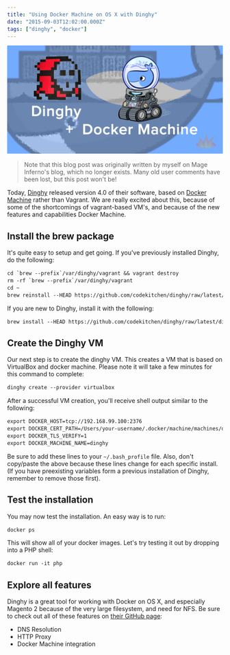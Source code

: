 ```yaml
---
title: "Using Docker Machine on OS X with Dinghy"
date: "2015-09-03T12:02:00.000Z"
tags: ["dinghy", "docker"]
---
```


![Dinghy](using-docker-machine-os-x-dinghy.png)

> Note that this blog post was originally written by myself on Mage Inferno's blog, which no longer exists. Many old user comments have been lost, but this post won't be!

Today, <a href="https://github.com/codekitchen/dinghy" target="_blank">Dinghy</a> released version 4.0 of their software, based on <a href="https://docs.docker.com/machine/" target="_blank">Docker Machine</a> rather than Vagrant. We are really excited about this, because of some of the shortcomings of vagrant-based VM's, and because of the new features and capabilities Docker Machine.

## Install the brew package

It's quite easy to setup and get going. If you've previously installed Dinghy, do the following:

```meta
cd `brew --prefix`/var/dinghy/vagrant && vagrant destroy
rm -rf `brew --prefix`/var/dinghy/vagrant
cd ~
brew reinstall --HEAD https://github.com/codekitchen/dinghy/raw/latest/dinghy.rb
```

If you are new to Dinghy, install it with the following:

```meta
brew install --HEAD https://github.com/codekitchen/dinghy/raw/latest/dinghy.rb
```

## Create the Dinghy VM

Our next step is to create the dinghy VM. This creates a VM that is based on VirtualBox and docker machine. Please note it will take a few minutes for this command to complete:

```meta
dinghy create --provider virtualbox
```

After a successful VM creation, you'll receive shell output similar to the following:

```meta
export DOCKER_HOST=tcp://192.168.99.100:2376
export DOCKER_CERT_PATH=/Users/your-username/.docker/machine/machines/dinghy
export DOCKER_TLS_VERIFY=1
export DOCKER_MACHINE_NAME=dinghy
```

Be sure to add these lines to your `~/.bash_profile` file. Also, don't copy/paste the above because these lines change for each specific install. (If you have preexisting variables form a previous installation of Dinghy, remember to remove those first).

## Test the installation

You may now test the installation. An easy way is to run:

```meta
docker ps
```

This will show all of your docker images. Let's try testing it out by dropping into a PHP shell:

```meta
docker run -it php
```

## Explore all features

Dinghy is a great tool for working with Docker on OS X, and especially Magento 2 because of the very large filesystem, and need for NFS. Be sure to check out all of these features on <a href="https://github.com/codekitchen/dinghy" target="_blank">their GitHub page</a>:

- DNS Resolution
- HTTP Proxy
- Docker Machine integration
